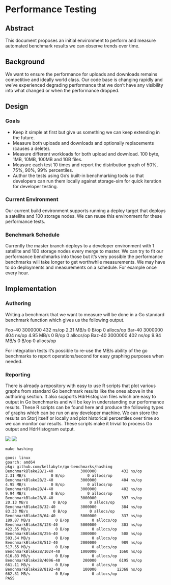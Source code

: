 # Performance Testing

## Abstract

This document proposes an initial environment to perform and measure automated benchmark results we can observe trends over time. 


## Background

We want to ensure the performance for uploads and downloads remains competitive and ideally world class. Our code base is changing rapidly and we’ve experienced degrading performance that we don’t have any visibility into what changed or when the performance dropped. 

## Design

### Goals
* Keep it simple at first but give us something we can keep extending in the future. 
* Measure both uploads and downloads and optionally replacements (causes a delete). 
* Measure different workloads for both upload and download. 100 byte, 1MB, 10MB, 100MB and 1GB files. 
* Measure each test 10 times and report the distribution graph of 50%, 75%, 90%, 99% percentiles. 
* Author the tests using Go’s built-in benchmarking tools so that developers can run them locally against storage-sim for quick iteration for developer testing.

### Current Environment
Our current build environment supports running a deploy target that deploys a satellite and 100 storage nodes. We can reuse this environment for these performance tests.

### Benchmark Schedule
Currently the master branch deploys to a developer environment with 1 satellite and 100 storage nodes every merge to master. We can try to fit our performance benchmarks into those but it’s very possible the performance benchmarks will take longer to get worthwhile measurements. We may have to do deployments and measurements on a schedule. For example once every hour.

## Implementation

### Authoring
Writing a benchmark that we want to measure will be done in a Go standard benchmark function which gives us the following output.

Foo-40   3000000	   432 ns/op    2.31 MB/s     0 B/op	   0 allocs/op
Bar-40   3000000	   404 ns/op    4.95 MB/s     0 B/op	   0 allocs/op
Baz-40   3000000	   402 ns/op    9.94 MB/s     0 B/op	   0 allocs/op

For integration tests it’s possible to re-use the MB/s ability of the go benchmarks to report operations/second for easy graphing purposes when needed.

### Reporting
There is already a repository with easy to use R scripts that plot various graphs from standard Go benchmark results like the ones above in the authoring section. It also supports HdrHistogram files which are easy to output in Go benchmarks and will be key in understanding our performance results. These R scripts can be found here and produce the following types of graphs which can be run on any developer machine. We can store the results on Storj itself or locally and plot historical percentiles over time so we can monitor our results. These scripts make it trivial to process Go output and HdrHistogram output.

![](https://raw.githubusercontent.com/kellabyte/go-benchmarks/master/results/hashing-histogram.png)
![](https://github.com/kellabyte/go-benchmarks/raw/master/results/hashing-multi.png)
```
make hashing

goos: linux
goarch: amd64
pkg: github.com/kellabyte/go-benchmarks/hashing
BenchmarkBlake2B/1-40       	 3000000	       432 ns/op	   2.31 MB/s	       0 B/op	       0 allocs/op
BenchmarkBlake2B/2-40       	 3000000	       404 ns/op	   4.95 MB/s	       0 B/op	       0 allocs/op
BenchmarkBlake2B/4-40       	 3000000	       402 ns/op	   9.94 MB/s	       0 B/op	       0 allocs/op
BenchmarkBlake2B/8-40       	 3000000	       397 ns/op	  20.13 MB/s	       0 B/op	       0 allocs/op
BenchmarkBlake2B/32-40      	 3000000	       384 ns/op	  83.33 MB/s	       0 B/op	       0 allocs/op
BenchmarkBlake2B/64-40      	 5000000	       337 ns/op	 189.87 MB/s	       0 B/op	       0 allocs/op
BenchmarkBlake2B/128-40     	 5000000	       303 ns/op	 422.35 MB/s	       0 B/op	       0 allocs/op
BenchmarkBlake2B/256-40     	 3000000	       508 ns/op	 503.54 MB/s	       0 B/op	       0 allocs/op
BenchmarkBlake2B/512-40     	 2000000	       989 ns/op	 517.55 MB/s	       0 B/op	       0 allocs/op
BenchmarkBlake2B/1024-40    	 1000000	      1660 ns/op	 616.83 MB/s	       0 B/op	       0 allocs/op
BenchmarkBlake2B/4096-40    	  200000	      6195 ns/op	 661.11 MB/s	       0 B/op	       0 allocs/op
BenchmarkBlake2B/8192-40    	  100000	     12368 ns/op	 662.31 MB/s	       0 B/op	       0 allocs/op
PASS
```